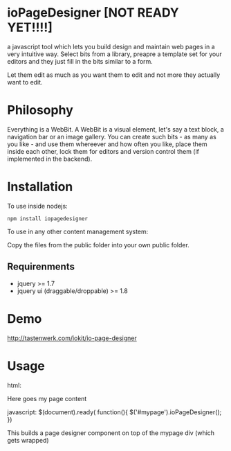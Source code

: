 # ioPageDesigner [NOT READY YET!!!!]

a javascript tool which lets you build design and maintain web pages
in a very intuitive way. Select bits from a library, preapre a template
set for your editors and they just fill in the bits similar to a form.

Let them edit as much as you want them to edit and not more they actually
want to edit.

# Philosophy

Everything is a WebBit. A WebBit is a visual element, let's say
a text block, a navigation bar or an image gallery. You can create such
bits - as many as you like - and use them whereever and how often you like,
place them inside each other, lock them for editors and version control them
(if implemented in the backend).

# Installation

To use inside nodejs:

    npm install iopagedesigner

To use in any other content management system:

Copy the files from the public folder into your own public folder.


## Requirenments

* jquery >= 1.7
* jquery ui (draggable/droppable) >= 1.8

# Demo

http://tastenwerk.com/iokit/io-page-designer

# Usage

html:
    <div id="mypage">Here goes my page content</div>

javascript:
    $(document).ready( function(){
      $('#mypage').ioPageDesigner();
    })

This builds a page designer component on top of the mypage div (which gets wrapped)